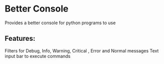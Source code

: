# Better Console
Provides a better console for python programs to use

## Features:
Filters for Debug, Info, Warning, Critical , Error and Normal messages
Text input bar to execute commands
